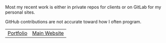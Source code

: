 <p>Most my recent work is either in private repos for clients or on GitLab for my personal sites.</p>
<p>GitHub contributions are not accurate toward how I often program.</p> 
<table>
  <tr>
    <td><a href="https://portfolio.teaguehannam.com">Portfolio</a></td>
    <td><a href="https://teaguehannam.com">Main Website</a></td>
  </tr>
</table>
